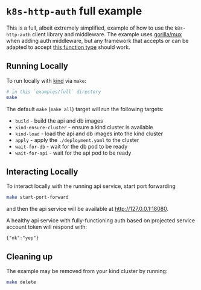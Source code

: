 # `k8s-http-auth` full example

This is a full, albeit extremely simplified, example of how to use
the `k8s-http-auth` client library and middleware. The example uses
[gorilla/mux](https://pkg.go.dev/github.com/gorilla/mux) when
adding auth middleware, but any framework that accepts or can be
adapted to accept [this function
type](https://pkg.go.dev/github.com/hamfist/k8s-http-auth/middleware#Interface)
should work.

## Running Locally

To run locally with [kind](https://kind.sigs.k8s.io/) via `make`:

```bash
# in this `examples/full` directory
make
```

The default `make` (`make all`) target will run the following targets:

- `build` - build the api and db images
- `kind-ensure-cluster` - ensure a kind cluster is available
- `kind-load` - load the api and db images into the kind cluster
- `apply` - apply the `./deployment.yaml` to the cluster
- `wait-for-db` - wait for the db pod to be ready
- `wait-for-api` - wait for the api pod to be ready

## Interacting Locally

To interact locally with the running api service, start port
forwarding

```bash
make start-port-forward
```

and then the api service will be available at <http://127.0.0.1:18080>.

A healthy api service with fully-functioning auth based on
projected service account token will respond with:

```
{"ok":"yep"}
```

## Cleaning up

The example may be removed from your kind cluster by running:

```bash
make delete
```

